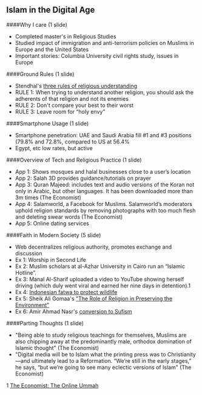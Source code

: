 ## Islam in the Digital Age

####Why I care (1 slide)
* Completed master's in Religious Studies
* Studied impact of immigration and anti-terrorism policies on Muslims in Europe and the United States
* Important stories: Columbia University civil rights study, issues in Europe

####Ground Rules (1 slide)
* Stendhal's [three rules of religious understanding](https://en.wikipedia.org/wiki/Krister_Stendahl)
* RULE 1: When trying to understand another religion, you should ask the adherents of that religion and not its enemies
* RULE 2: Don't compare your best to their worst
* RULE 3: Leave room for “holy envy”

####Smartphone Usage (1 slide)
* Smartphone penetration: UAE and Saudi Arabia fill #1 and #3 positions (79.8% and 72.8%, compared to US at 56.4%
* Egypt, etc low rates, but active

####Overview of Tech and Religious Practice (1 slide)
* App 1: Shows mosques and halal businesses close to a user’s location
* App 2: Salah 3D provides guidance/tutorials on prayer
* App 3: Quran Majeed: includes text and audio versions of the Koran not only in Arabic, but other languages. It has been downloaded more than 3m times (The Economist)
* App 4: Salamworld, a Facebook for Muslims. Salamworld’s moderators uphold religion standards by removing photographs with too much flesh and deleting swear words (The Economist)
* App 5: Online dating services

####Faith in Modern Society (5 slide)
* Web decentralizes religious authority, promotes exchange and discussion
* Ex 1: Worship in Second Life
* Ex 2: Muslim scholars at al-Azhar University in Cairo run an “Islamic Hotline”.
* Ex 3: Manal Al-Sharif uploaded a video to YouTube showing herself driving (which duly went viral and earned her nine days in detention).1
* Ex 4: [Indonesian fatwa to protect wildlife](http://www.theguardian.com/environment/2014/mar/05/indonesia-clerics-fatwa-illegal-wildlife-trade)
* Ex 5: Sheik Ali Gomaa's ["The Role of Religion in Preserving the Environment"](http://www.greenprophet.com/2011/11/sheikh-ali-gomaa-green-muft/)
* Ex 6: Amir Ahmad Nasr's [conversion to Sufism](http://www.economist.com/node/21560541)

####Parting Thoughts (1 slide)
* "Being able to study religious teachings for themselves, Muslims are also chipping away at the predominantly male, orthodox domination of Islamic thought" (The Economist)
* "Digital media will be to Islam what the printing press was to Christianity—and ultimately lead to a Reformation. “We’re still in the early stages,” he says, “but we’re going to see many eclectic versions of Islam" (The Economist)

1 [The Economist: The Online Ummah](https://github.com/turingschool/data_structures_and_algorithms/tree/master/tries)